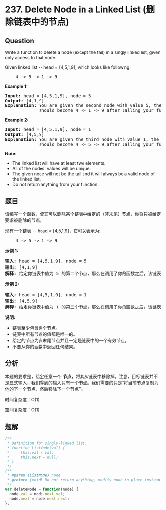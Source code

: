 # 237. Delete Node in a Linked List (删除链表中的节点)

## Question

Write a function to delete a node (except the tail) in a singly linked list, given only access to that node.

Given linked list -- head = \[4,5,1,9\], which looks like following:

<pre>    4 -&gt; 5 -&gt; 1 -&gt; 9
</pre>

**Example 1:**

<pre><strong>Input:</strong> head = [4,5,1,9], node = 5
<strong>Output:</strong> [4,1,9]
<strong>Explanation: </strong>You are given the second node with value 5, the linked list
&nbsp;            should become 4 -&gt; 1 -&gt; 9 after calling your function.
</pre>

**Example 2:**

<pre><strong>Input:</strong> head = [4,5,1,9], node = 1
<strong>Output:</strong> [4,5,9]
<strong>Explanation: </strong>You are given the third node with value 1, the linked list
             should become 4 -&gt; 5 -&gt; 9 after calling your function.
</pre>

**Note:**

-   The linked list will have at least two elements.
-   All of the nodes' values will be unique.
-   The given node will not be the tail and it will always be a valid node of the linked list.
-   Do not return anything from your function.

## 题目

请编写一个函数，使其可以删除某个链表中给定的（非末尾）节点，你将只被给定要求被删除的节点。

现有一个链表 -- head = \[4,5,1,9\]，它可以表示为:

<pre>    4 -&gt; 5 -&gt; 1 -&gt; 9
</pre>

**示例 1:**

<pre><strong>输入:</strong> head = [4,5,1,9], node = 5
<strong>输出:</strong> [4,1,9]
<strong>解释: </strong>给定你链表中值为&nbsp;<span style="">5</span>&nbsp;的第二个节点，那么在调用了你的函数之后，该链表应变为 4 -&gt; 1 -&gt; 9.
</pre>

**示例 2:**

<pre><strong>输入:</strong> head = [4,5,1,9], node = 1
<strong>输出:</strong> [4,5,9]
<strong>解释: </strong>给定你链表中值为&nbsp;1&nbsp;的第三个节点，那么在调用了你的函数之后，该链表应变为 4 -&gt; 5 -&gt; 9.
</pre>

**说明:**

-   链表至少包含两个节点。
-   链表中所有节点的值都是唯一的。
-   给定的节点为非末尾节点并且一定是链表中的一个有效节点。
-   不要从你的函数中返回任何结果。

## 分析

本题的要求是，给定任意一个 **节点**，将其从链表中移除掉。注意，目标链表并不是显式输入，我们得到的输入只有一个节点。我们需要的只是“将当前节点复制为他的下一个节点，然后移除下一个节点”。

时间复杂度：O(1)

空间复杂度：O(1)

## 题解

```javascript
/**
 * Definition for singly-linked list.
 * function ListNode(val) {
 *     this.val = val;
 *     this.next = null;
 * }
 */
/**
 * @param {ListNode} node
 * @return {void} Do not return anything, modify node in-place instead.
 */
var deleteNode = function(node) {
  node.val = node.next.val;
  node.next = node.next.next;
};
```
